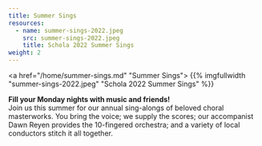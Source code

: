 ```yaml
---
title: Summer Sings
resources:
  - name: summer-sings-2022.jpeg
    src: summer-sings-2022.jpeg
    title: Schola 2022 Summer Sings
weight: 2
---
```


<a href="/home/summer-sings.md" "Summer Sings">
{{% imgfullwidth "summer-sings-2022.jpeg" "Schola 2022 Summer Sings" %}}
</a>

**Fill your Monday nights with music and friends!**<br>
 Join us this summer for our annual sing-alongs of beloved choral masterworks.
 You bring the voice; we supply the scores; our accompanist Dawn Reyen provides
 the 10-fingered orchestra; and a variety of local conductors stitch it all
 together.
